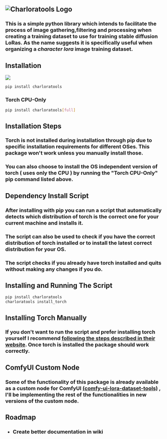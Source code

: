 ## ![Charloratools Logo](https://imagedelivery.net/YCQ3OFRYiR1R_AeUslNHiw/88185031-1ee7-40df-e3e8-d632d668c600/w=1280,h=640,fit=crop)

### This is a simple python library which intends to **facilitate the process of image gathering,filtering and processing when creating a training dataset to use for training stable diffusion LoRas**. As the name suggests it is specifically useful when organizing a *character lora* image training dataset.



## Installation

<a href=https://pypi.org/project/charloratools/><img src=https://imagedelivery.net/YCQ3OFRYiR1R_AeUslNHiw/9e17a46e-346c-4475-11f3-fd0d661c1800/400x400><a href=https://pypi.org/project/charloratools/></a></img>

```bash
pip install charloratools
```
### Torch CPU-Only
```bash 
pip install charloratools[full]
```
## Installation Steps

### Torch is not installed during installation through pip due to specific installation requirements for different OSes. This package won't work unless you **manually install those**.

### You can also choose to install the OS independent version of torch ( uses only the CPU ) by running the "Torch CPU-Only" pip command listed above.

## Dependency Install Script

### After installing with pip you can run a **script that automatically detects which distribution of torch is the correct one for your current machine and installs it**.

### The script can also be used to check if you have the correct distribution of torch installed or to install the latest correct distribution for your OS.

### The script checks if you already have torch installed and quits without making any changes if you do.

## Installing and Running The Script

```bash
pip install charloratools
charloratools install_torch
```
## Installing Torch Manually

### If you don't want to run the script and prefer installing torch yourself I recommend [following the steps described in their website](https://pytorch.org/get-started/locally/). Once torch is installed the package should work correctly.

## ComfyUI Custom Node

### Some of the functionality of this package is already available as a custom node for ComfyUI [(comfy-ui-lora-dataset-tools)](https://github.com/svdC1/comfy-ui-lora-dataset-tools) , I'll be implementing the rest of the functionalities in new versions of the custom node.

## Roadmap

 - ### Create better documentation in wiki